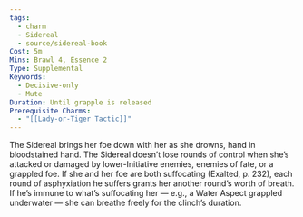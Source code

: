 ```yaml
---
tags:
  - charm
  - Sidereal
  - source/sidereal-book
Cost: 5m
Mins: Brawl 4, Essence 2
Type: Supplemental
Keywords:
  - Decisive-only
  - Mute
Duration: Until grapple is released
Prerequisite Charms:
  - "[[Lady-or-Tiger Tactic]]"
---
```

The Sidereal brings her foe down with her as she drowns, hand in bloodstained hand. The Sidereal doesn’t lose rounds of control when she’s attacked or damaged by lower-Initiative enemies, enemies of fate, or a grappled foe. If she and her foe are both suffocating (Exalted, p. 232), each round of asphyxiation he suffers grants her another round’s worth of breath. If he’s immune to what’s suffocating her — e.g., a Water Aspect grappled underwater — she can breathe freely for the clinch’s duration.